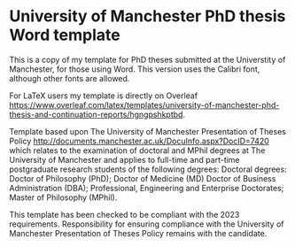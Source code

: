 # University of Manchester PhD thesis Word template
This is a copy of my template for PhD theses submitted at the Universtity of Manchester, for those using Word. This version uses the Calibri font, although other fonts are allowed.

For LaTeX users my template is directly on Overleaf https://www.overleaf.com/latex/templates/university-of-manchester-phd-thesis-and-continuation-reports/hgngpshkptbd.

Template based upon The University of Manchester Presentation of Theses Policy http://documents.manchester.ac.uk/DocuInfo.aspx?DocID=7420 which relates to the examination of doctoral and MPhil degrees at The University of Manchester and applies to full-time and part-time postgraduate research students of the following degrees: Doctoral degrees: Doctor of Philosophy (PhD); Doctor of Medicine (MD) Doctor of Business Administration (DBA); Professional, Engineering and Enterprise Doctorates; Master of Philosophy (MPhil).

This template has been checked to be compliant with the 2023 requirements. Responsibility for ensuring compliance with the University of Manchester Presentation of Theses Policy remains with the candidate.
